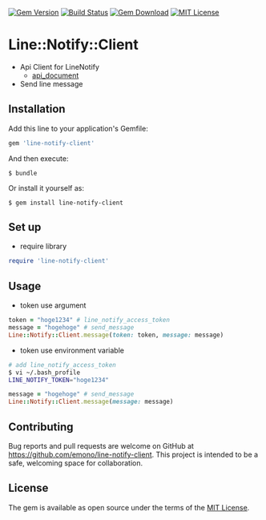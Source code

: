 [![Gem Version](https://badge.fury.io/rb/line-notify-client.svg)](https://badge.fury.io/rb/line-notify-client)
[![Build Status](https://travis-ci.org/emono/line-notify-client.svg?branch=master)](https://travis-ci.org/emono/line-notify-client)
[![Gem Download](https://img.shields.io/gem/dt/line-notify-client.svg)](https://rubygems.org/gems/line-notify-client)
[![MIT License](http://img.shields.io/badge/license-MIT-blue.svg?style=flat)](LICENSE)

# Line::Notify::Client
- Api Client for LineNotify
    - [api_document](https://notify-bot.line.me/ja/)
- Send line message

## Installation

Add this line to your application's Gemfile:

```ruby
gem 'line-notify-client'
```

And then execute:

    $ bundle

Or install it yourself as:

    $ gem install line-notify-client

## Set up
- require library
```rb
require 'line-notify-client'
```

## Usage
- token use argument
```rb
token = "hoge1234" # line_notify_access_token
message = "hogehoge" # send_message
Line::Notify::Client.message(token: token, message: message)
```
- token use environment variable
```bash
# add line_notify_access_token
$ vi ~/.bash_profile
LINE_NOTIFY_TOKEN="hoge1234"
```
```rb
message = "hogehoge" # send_message
Line::Notify::Client.message(message: message)
```

## Contributing

Bug reports and pull requests are welcome on GitHub at https://github.com/emono/line-notify-client. This project is intended to be a safe, welcoming space for collaboration.

## License

The gem is available as open source under the terms of the [MIT License](https://opensource.org/licenses/MIT).
